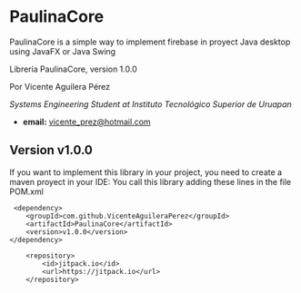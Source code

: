 # PaulinaCore
PaulinaCore is a simple way to implement firebase in proyect Java desktop using JavaFX or Java Swing

Librería PaulinaCore, version 1.0.0

Por Vicente Aguilera Pérez

*Systems Engineering Student at Instituto Tecnológico Superior de Uruapan*

- **email:** vicente_prez@hotmail.com

Version v1.0.0
---------------------
If you want to implement this library in your project, you need to create a maven proyect in your IDE:
You call this library adding these lines in the file POM.xml

     
<dependencies>

     <dependency>
	    <groupId>com.github.VicenteAguileraPerez</groupId>
	    <artifactId>PaulinaCore</artifactId>
	    <version>v1.0.0</version>
	</dependency>
    
</dependencies>

<repositories>

        <repository>
            <id>jitpack.io</id>
            <url>https://jitpack.io</url>
        </repository>

</repositories>
